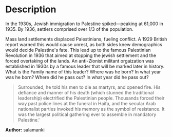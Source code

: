 # Description

In the 1930s, Jewish immigration to Palestine spiked—peaking at 61,000 in 1935. By 1936, settlers comprised over 1/3 of the population.

Mass land settlements displaced Palestinians, fueling conflict. A 1929 British report warned this would cause unrest, as both sides knew demographics would decide Palestine's fate.
This lead up to the famous Palestinian Revolution in 1936 that aimed at stopping the jewish settlement and the forced overtaking of the lands. 
An anti-Zionist militant orgaization was established in 1930s by a famous leader that will be marked later in history. What is the Family name of this leader? Where was he born? In what year was he born? Where did he pass out? In what year did he pass out? 

> Surrounded, he told his men to die as martyrs, and opened fire. His defiance and manner of his death (which stunned the traditional leadership) electrified the Palestinian people. Thousands forced their way past police lines at the funeral in Haifa, and the secular Arab nationalist parties invoked his memory as the symbol of resistance. It was the largest political gathering ever to assemble in mandatory Palestine.'

**Author:** salamanki